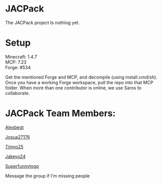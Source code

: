 JACPack
===================
The JACPack project Is nothing yet.

Setup
=====
Minecraft: 1.4.7  
MCP: 7.23  
Forge: #534

Get the mentioned Forge and MCP, and decompile (using install.cmd/sh). Once you have a working Forge workspace, pull the repo into that MCP folder.
When more than one contributor is online, we use Saros to collaborate.

JACPack Team Members:
================
<a href="https://github.com/alexbegt">Alexbegt</a>  

<a href="https://github.com/josua27176">Josua27176</a>  

<a href="https://github.com/Timyo25">Timyo25</a>  

<a href="https://github.com/Jakeyo24">Jakeyo24</a>

<a href="https://github.com/superfunnytogo">Superfunnytogo</a> 

Message the group if I'm missing people
